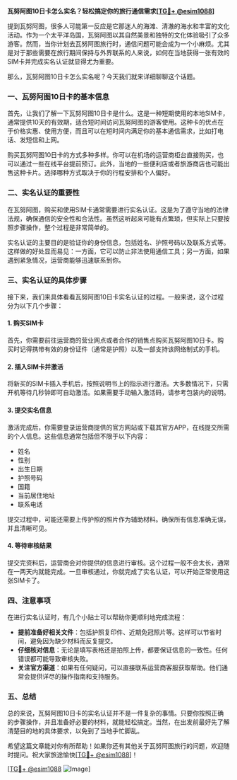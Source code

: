 **瓦努阿图10日卡怎么实名？轻松搞定你的旅行通信需求[[TG💪+ @esim1088](https://t.me/s/esim1088)]**

提到瓦努阿图，很多人可能第一反应是它那迷人的海滩、清澈的海水和丰富的文化活动。作为一个太平洋岛国，瓦努阿图以其自然美景和独特的文化体验吸引了众多游客。然而，当你计划去瓦努阿图旅行时，通信问题可能会成为一个小麻烦。尤其是对于那些需要在旅行期间保持与外界联系的人来说，如何在当地获得一张有效的SIM卡并完成实名认证就显得尤为重要。

那么，瓦努阿图10日卡怎么实名呢？今天我们就来详细聊聊这个话题。

### 一、瓦努阿图10日卡的基本信息

首先，让我们了解一下瓦努阿图10日卡是什么。这是一种短期使用的本地SIM卡，通常提供10天的有效期，适合短时间访问瓦努阿图的游客使用。这种卡的优点在于价格实惠、使用方便，而且可以在短时间内满足你的基本通信需求，比如打电话、发短信和上网。

购买瓦努阿图10日卡的方式多种多样。你可以在机场的运营商柜台直接购买，也可以通过一些在线平台提前预订。此外，当地的一些便利店或者旅游商店也可能出售这种卡片。选择哪种方式取决于你的行程安排和个人偏好。

### 二、实名认证的重要性

在瓦努阿图，购买和使用SIM卡通常需要进行实名认证。这是为了遵守当地的法律法规，确保通信的安全性和合法性。虽然这听起来可能有点繁琐，但实际上只要按照步骤操作，整个过程是非常简单的。

实名认证的主要目的是验证你的身份信息，包括姓名、护照号码以及联系方式等。这样做的好处显而易见：一方面，它可以防止非法使用通信工具；另一方面，如果遇到紧急情况，运营商能够迅速联系到你。

### 三、实名认证的具体步骤

接下来，我们来具体看看瓦努阿图10日卡实名认证的过程。一般来说，这个过程分为以下几个步骤：

#### 1. 购买SIM卡

首先，你需要前往运营商的营业网点或者合作的销售点购买瓦努阿图10日卡。购买时记得携带有效的身份证件（通常是护照）以及一部支持该网络制式的手机。

#### 2. 插入SIM卡并激活

将新买的SIM卡插入手机后，按照说明书上的指示进行激活。大多数情况下，只需开机等待几秒钟即可自动激活。如果需要手动输入激活码，请参考包装内的说明。

#### 3. 提交实名信息

激活完成后，你需要登录运营商提供的官方网站或下载其官方APP，在线提交所需的个人信息。这些信息通常包括但不限于以下内容：
- 姓名
- 性别
- 出生日期
- 护照号码
- 国籍
- 当前居住地址
- 联系电话

提交过程中，可能还需要上传护照的照片作为辅助材料。确保所有信息准确无误，并且清晰可见。

#### 4. 等待审核结果

提交完资料后，运营商会对你提供的信息进行审核。这个过程一般不会太长，通常在一两天内就能完成。一旦审核通过，你就完成了实名认证，可以开始正常使用这张SIM卡了。

### 四、注意事项

在进行实名认证时，有几个小贴士可以帮助你更顺利地完成流程：

- **提前准备好相关文件**：包括护照复印件、近期免冠照片等。这样可以节省时间，避免因为缺少材料而反复提交。
- **仔细核对信息**：无论是填写表格还是拍照上传，都要保证信息的一致性。任何错误都可能导致审核失败。
- **关注官方渠道**：如果有任何疑问，可以直接联系运营商客服获取帮助。他们通常会提供详尽的操作指南和支持服务。

### 五、总结

总的来说，瓦努阿图10日卡的实名认证并不是一件复杂的事情。只要你按照正确的步骤操作，并且准备好必要的材料，就能轻松搞定。当然，在出发前最好先了解清楚目的地的具体要求，以免到了当地手忙脚乱。

希望这篇文章能对你有所帮助！如果你还有其他关于瓦努阿图旅行的问题，欢迎随时提问。祝大家旅途愉快[[TG💪+ @esim1088](https://t.me/s/esim1088)]！

[[TG💪+ @esim1088](https://t.me/s/esim1088) ![Image](https://i.postimg.cc/4NQfJmqS/Snipaste-2025-05-13-00-14-12.png)]